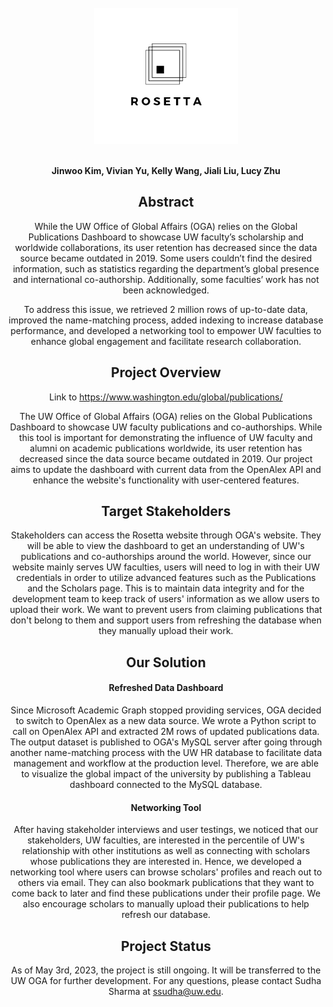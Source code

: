 <div align="center" style="text-align: center;">
<br>
<img src="src/imgs/logo2.png" />
<br><br>

<strong>Jinwoo Kim, Vivian Yu, Kelly Wang, Jiali Liu, Lucy Zhu</strong>

## Abstract
While the UW Office of Global Affairs (OGA) relies on the Global Publications Dashboard to showcase UW faculty’s scholarship and worldwide collaborations, its user retention has decreased since the data source became outdated in 2019. Some users couldn’t find the desired information, such as statistics regarding the department’s global presence and international co-authorship. Additionally, some faculties’ work has not been acknowledged.

To address this issue, we retrieved 2 million rows of up-to-date data, improved the name-matching process, added indexing to increase database performance, and developed a networking tool to empower UW faculties to enhance global engagement and facilitate research collaboration.

## Project Overview
Link to https://www.washington.edu/global/publications/ 

The UW Office of Global Affairs (OGA) relies on the Global Publications Dashboard to showcase UW faculty publications and co-authorships. While this tool is important for demonstrating the influence of UW faculty and alumni on academic publications worldwide, its user retention has decreased since the data source became outdated in 2019. Our project aims to update the dashboard with current data from the OpenAlex API and enhance the website's functionality with user-centered features.

## Target Stakeholders
Stakeholders can access the Rosetta website through OGA's website. They will be able to view the dashboard to get an understanding of UW's publications and co-authorships around the world. However, since our website mainly serves UW faculties, users will need to log in with their UW credentials in order to utilize advanced features such as the Publications and the Scholars page. This is to maintain data integrity and for the development team to keep track of users' information as we allow users to upload their work. We want to prevent users from claiming publications that don't belong to them and support users from refreshing the database when they manually upload their work.

## Our Solution
#### Refreshed Data Dashboard
Since Microsoft Academic Graph stopped providing services, OGA decided to switch to OpenAlex as a new data source. We wrote a Python script to call on OpenAlex API and extracted 2M rows of updated publications data. The output dataset is published to OGA's MySQL server after going through another name-matching process with the UW HR database to facilitate data management and workflow at the production level. Therefore, we are able to visualize the global impact of the university by publishing a Tableau dashboard connected to the MySQL database.

#### Networking Tool
After having stakeholder interviews and user testings, we noticed that our stakeholders, UW faculties, are interested in the percentile of UW's relationship with other institutions as well as connecting with scholars whose publications they are interested in. Hence, we developed a networking tool where users can browse scholars' profiles and reach out to others via email. They can also bookmark publications that they want to come back to later and find these publications under their profile page. We also encourage scholars to manually upload their publications to help refresh our database.

## Project Status
As of May 3rd, 2023, the project is still ongoing. It will be transferred to the UW OGA for further development. For any questions, please contact Sudha Sharma at ssudha@uw.edu.
